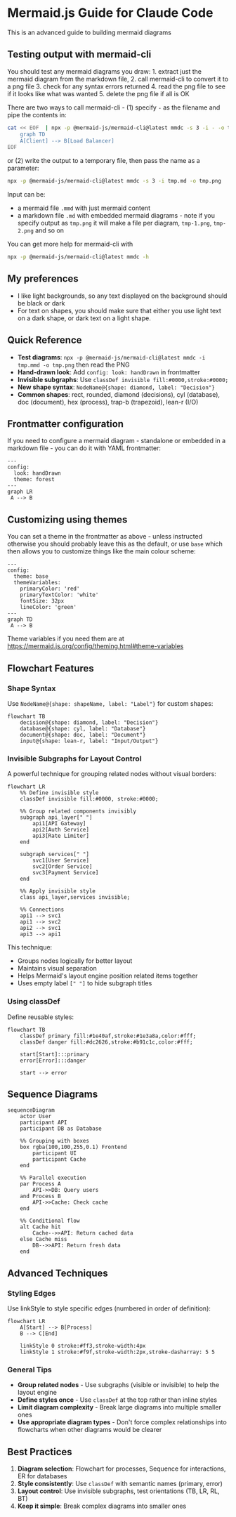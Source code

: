 # Mermaid.js Guide for Claude Code

This is an advanced guide to building mermaid diagrams

## Testing output with mermaid-cli

You should test any mermaid diagrams you draw:
    1. extract just the mermaid diagram from the markdown file,
    2. call mermaid-cli to convert it to a png file
    3. check for any syntax errors returned
    4. read the png file to see if it looks like what was wanted
    5. delete the png file if all is OK

There are two ways to call mermaid-cli - (1) specify `-` as the filename and pipe the contents in:

```sh
cat << EOF  | npx -p @mermaid-js/mermaid-cli@latest mmdc -s 3 -i - -o tmp.png
    graph TD
    A[Client] --> B[Load Balancer]
EOF
```

or (2) write the output to a temporary file, then pass the name as a parameter:

```sh
npx -p @mermaid-js/mermaid-cli@latest mmdc -s 3 -i tmp.md -o tmp.png
```

Input can be:
- a mermaid file `.mmd` with just mermaid content
- a markdown file `.md` with embedded mermaid diagrams - note if you specify output as `tmp.png` it will make a file per diagram, `tmp-1.png`, `tmp-2.png` and so on

You can get more help for mermaid-cli with
```sh
npx -p @mermaid-js/mermaid-cli@latest mmdc -h
```

## My preferences

- I like light backgrounds, so any text displayed on the background should be black or dark
- For text on shapes, you should make sure that either you use light text on a dark shape, or dark text on a light shape.

## Quick Reference

- **Test diagrams**: `npx -p @mermaid-js/mermaid-cli@latest mmdc -i tmp.mmd -o tmp.png` then read the PNG
- **Hand-drawn look**: Add `config: look: handDrawn` in frontmatter
- **Invisible subgraphs**: Use `classDef invisible fill:#0000,stroke:#0000;`
- **New shape syntax**: `NodeName@{shape: diamond, label: "Decision"}`
- **Common shapes**: rect, rounded, diamond (decisions), cyl (database), doc (document), hex (process), trap-b (trapezoid), lean-r (I/O)

## Frontmatter configuration

If you need to configure a mermaid diagram - standalone or embedded in a markdown file - you can do it with YAML frontmatter:

```mermaid
---
config:
  look: handDrawn
  theme: forest
---
graph LR
 A --> B
```

## Customizing using themes

You can set a theme in the frontmatter as above - unless instructed otherwise you should probably leave this as the default, or use `base` which then allows you to customize things like the main colour scheme:

```mermaid
---
config:
  theme: base
  themeVariables:
    primaryColor: 'red'
    primaryTextColor: 'white'
    fontSize: 32px
    lineColor: 'green'
---
graph TD
 A --> B
```

Theme variables if you need them are at <https://mermaid.js.org/config/theming.html#theme-variables>

## Flowchart Features

### Shape Syntax

Use `NodeName@{shape: shapeName, label: "Label"}` for custom shapes:

```mermaid
flowchart TB
    decision@{shape: diamond, label: "Decision"}
    database@{shape: cyl, label: "Database"}
    document@{shape: doc, label: "Document"}
    input@{shape: lean-r, label: "Input/Output"}
```

### Invisible Subgraphs for Layout Control

A powerful technique for grouping related nodes without visual borders:

```mermaid
flowchart LR
    %% Define invisible style
    classDef invisible fill:#0000, stroke:#0000;
    
    %% Group related components invisibly
    subgraph api_layer[" "]
        api1[API Gateway]
        api2[Auth Service]
        api3[Rate Limiter]
    end
    
    subgraph services[" "]
        svc1[User Service]
        svc2[Order Service]
        svc3[Payment Service]
    end
    
    %% Apply invisible style
    class api_layer,services invisible;
    
    %% Connections
    api1 --> svc1
    api1 --> svc2
    api2 --> svc1
    api3 --> api1
```

This technique:

- Groups nodes logically for better layout
- Maintains visual separation
- Helps Mermaid's layout engine position related items together
- Uses empty label `[" "]` to hide subgraph titles

### Using classDef

Define reusable styles:

```mermaid
flowchart TB
    classDef primary fill:#1e40af,stroke:#1e3a8a,color:#fff;
    classDef danger fill:#dc2626,stroke:#b91c1c,color:#fff;
    
    start[Start]:::primary
    error[Error]:::danger
    
    start --> error
```

## Sequence Diagrams

```mermaid
sequenceDiagram
    actor User
    participant API
    participant DB as Database
    
    %% Grouping with boxes
    box rgba(100,100,255,0.1) Frontend
        participant UI
        participant Cache
    end
    
    %% Parallel execution
    par Process A
        API->>DB: Query users
    and Process B
        API->>Cache: Check cache
    end
    
    %% Conditional flow
    alt Cache hit
        Cache-->>API: Return cached data
    else Cache miss
        DB-->>API: Return fresh data
    end
```

## Advanced Techniques

### Styling Edges

Use linkStyle to style specific edges (numbered in order of definition):

```mermaid
flowchart LR
    A[Start] --> B[Process]
    B --> C[End]
    
    linkStyle 0 stroke:#ff3,stroke-width:4px
    linkStyle 1 stroke:#f9f,stroke-width:2px,stroke-dasharray: 5 5
```

### General Tips

- **Group related nodes** - Use subgraphs (visible or invisible) to help the layout engine
- **Define styles once** - Use `classDef` at the top rather than inline styles
- **Limit diagram complexity** - Break large diagrams into multiple smaller ones
- **Use appropriate diagram types** - Don't force complex relationships into flowcharts when other diagrams would be clearer

## Best Practices

1. **Diagram selection**: Flowchart for processes, Sequence for interactions, ER for databases
2. **Style consistently**: Use `classDef` with semantic names (primary, error)
3. **Layout control**: Use invisible subgraphs, test orientations (TB, LR, RL, BT)
4. **Keep it simple**: Break complex diagrams into smaller ones
